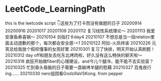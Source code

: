 # LeetCode_LearningPath
this is the leetcode script
👇这些为了打卡而没有做题的日子
20200914
20200916
20201017
20201109
20201112 复习线性系统理论～
20201113 我爱安康鱼寿喜锅～
20210104 剑指打卡day4
20210107 不想总是当一段relation里面主动道歉的那个，每次都会安全感-=1
20210122 阿拉-火凤祥诶
20210226 元宵总给我放个假呗懂事的女孩好累
20210301 复习了快排，明天开始认真刷题！
20210312 day off和朋友去吃东北烤肉啦，好久没有这么畅快的聊天啦～
20210318 疯狂开始做fiber的心理建设，and今儿个腿冷，能不能不去实验室？
20210325 忙到昏头昏脑的日子需要一盘碳烤羊腿的慰藉
20210327 百鬼夜行ing……
20210330 nero组团看GodzillaVSKong.
from pepper



  
